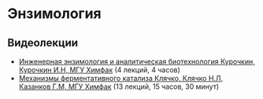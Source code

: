# Энзимология

## Видеолекции

* [Инженерная энзимология и аналитическая биотехнология Курочкин, Курочкин И.Н, МГУ Химфак](https://teach-in.ru/course/ensimanalbio) (4 лекций, 4 часов)
* [Механизмы ферментативного катализа Клячко, Клячко Н.Л, Казанков Г.М, МГУ Химфак](https://teach-in.ru/course/mechanisms-of-enzymatic-catalysis) (13 лекций, 15 часов, 30 минут)

